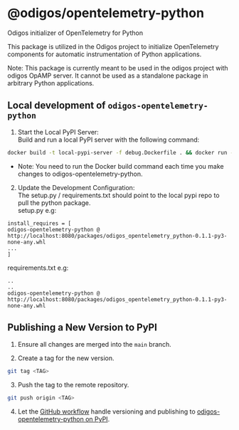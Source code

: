 # @odigos/opentelemetry-python

Odigos initializer of OpenTelemetry for Python

This package is utilized in the Odigos project to initialize OpenTelemetry components for automatic instrumentation of Python applications.

Note: This package is currently meant to be used in the odigos project with odigos OpAMP server. It cannot be used as a standalone package in arbitrary Python applications.


## Local development of `odigos-opentelemetry-python`
1. Start the Local PyPI Server:  
Build and run a local PyPI server with the following command:  
```sh
docker build -t local-pypi-server -f debug.Dockerfile . && docker run --rm --name pypi-server -p 8080:8080 local-pypi-server
```
- Note: You need to run the Docker build command each time you make changes to odigos-opentelemetry-python.  

2. Update the Development Configuration:  
The setup.py / requirements.txt should point to the local pypi repo to pull the python package.  
setup.py e.g:  
```
install_requires = [
odigos-opentelemetry-python @ http://localhost:8080/packages/odigos_opentelemetry_python-0.1.1-py3-none-any.whl
...
]
```
requirements.txt e.g:  
```
..
..
odigos-opentelemetry-python @ http://localhost:8080/packages/odigos_opentelemetry_python-0.1.1-py3-none-any.whl
```


## Publishing a New Version to PyPI
1. Ensure all changes are merged into the `main` branch.

2. Create a tag for the new version.
```bash 
git tag <TAG>
```
3. Push the tag to the remote repository.
```bash
git push origin <TAG>
```
4. Let the [GitHub workflow](https://github.com/odigos-io/odigos-opentelemetry-python/blob/main/.github/workflows/publish.yaml) handle versioning and publishing to [odigos-opentelemetry-python on PyPI](https://pypi.org/project/odigos-opentelemetry-python/).

